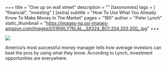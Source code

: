 +++
title = "One up on wall street"
description = ""
[taxonomies]
tags = [ "financial", "investing" ]
[extra]
subtitle = "How To Use What You Already Know To Make Money In The Market"
pages = "180"
author = "Peter Lynch"
static_thumbnail = "https://images-na.ssl-images-amazon.com/images/I/51RWLY76LAL._SX324_BO1,204,203,200_.jpg"
+++

<a target="_blank"  href="https://www.amazon.de/gp/product/0743200403/ref=as_li_tl?ie=UTF8&camp=1638&creative=6742&creativeASIN=0743200403&linkCode=as2&tag=chemaclass-21&linkId=bb7e020e46db78ddbd3d72b68ef84c58">
    <img border="0" src="https://images-na.ssl-images-amazon.com/images/I/51RWLY76LAL._SX324_BO1,204,203,200_.jpg" >
</a>

<!-- more -->

America’s most successful money manager tells how average investors can beat the pros by using what they know. According
to Lynch, investment opportunities are everywhere. 